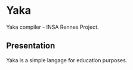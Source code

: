 Yaka
====

Yaka compiler - INSA Rennes Project.

Presentation
------------

Yaka is a simple langage for education purposes.